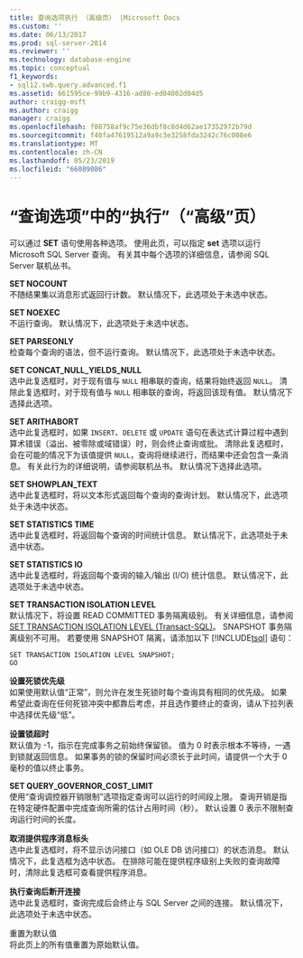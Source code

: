 ```yaml
---
title: 查询选项执行 （高级页） |Microsoft Docs
ms.custom: ''
ms.date: 06/13/2017
ms.prod: sql-server-2014
ms.reviewer: ''
ms.technology: database-engine
ms.topic: conceptual
f1_keywords:
- sql12.swb.query.advanced.f1
ms.assetid: 661595ce-99b9-4316-ad80-ed04002d04d5
author: craigg-msft
ms.author: craigg
manager: craigg
ms.openlocfilehash: f08758af9c75e36dbf8c8d4d62ae17352972b79d
ms.sourcegitcommit: f40fa47619512a9a9c3e3258fda3242c76c008e6
ms.translationtype: MT
ms.contentlocale: zh-CN
ms.lasthandoff: 05/23/2019
ms.locfileid: "66089086"
---
```

# <a name="query-options-execution-advanced-page"></a>“查询选项”中的“执行”（“高级”页）
  可以通过 **SET** 语句使用各种选项。 使用此页，可以指定 **set** 选项以运行 Microsoft SQL Server 查询。 有关其中每个选项的详细信息，请参阅 SQL Server 联机丛书。  
  
 **SET NOCOUNT**  
 不随结果集以消息形式返回行计数。 默认情况下，此选项处于未选中状态。  
  
 **SET NOEXEC**  
 不运行查询。 默认情况下，此选项处于未选中状态。  
  
 **SET PARSEONLY**  
 检查每个查询的语法，但不运行查询。 默认情况下，此选项处于未选中状态。  
  
 **SET CONCAT_NULL_YIELDS_NULL**  
 选中此复选框时，对于现有值与 `NULL` 相串联的查询，结果将始终返回 `NULL`。 清除此复选框时，对于现有值与 `NULL` 相串联的查询，将返回该现有值。 默认情况下选择此选项。  
  
 **SET ARITHABORT**  
 选中此复选框时，如果 `INSERT`、`DELETE` 或 `UPDATE` 语句在表达式计算过程中遇到算术错误（溢出、被零除或域错误）时，则会终止查询或批。 清除此复选框时，会在可能的情况下为该值提供 `NULL`，查询将继续进行，而结果中还会包含一条消息。 有关此行为的详细说明，请参阅联机丛书。 默认情况下选择此选项。  
  
 **SET SHOWPLAN_TEXT**  
 选中此复选框时，将以文本形式返回每个查询的查询计划。 默认情况下，此选项处于未选中状态。  
  
 **SET STATISTICS TIME**  
 选中此复选框时，将返回每个查询的时间统计信息。 默认情况下，此选项处于未选中状态。  
  
 **SET STATISTICS IO**  
 选中此复选框时，将返回每个查询的输入/输出 (I/O) 统计信息。 默认情况下，此选项处于未选中状态。  
  
 **SET TRANSACTION ISOLATION LEVEL**  
 默认情况下，将设置 READ COMMITTED 事务隔离级别。 有关详细信息，请参阅 [SET TRANSACTION ISOLATION LEVEL (Transact-SQL)](/sql/t-sql/statements/set-transaction-isolation-level-transact-sql)。 SNAPSHOT 事务隔离级别不可用。 若要使用 SNAPSHOT 隔离，请添加以下 [!INCLUDE[tsql](../includes/tsql-md.md)] 语句：  
  
```  
SET TRANSACTION ISOLATION LEVEL SNAPSHOT;  
GO  
```  
  
 **设置死锁优先级**  
 如果使用默认值“正常”，则允许在发生死锁时每个查询具有相同的优先级。 如果希望此查询在任何死锁冲突中都靠后考虑，并且选作要终止的查询，请从下拉列表中选择优先级“低”。  
  
 **设置锁超时**  
 默认值为 -1，指示在完成事务之前始终保留锁。 值为 0 时表示根本不等待，一遇到锁就返回信息。 如果事务的锁的保留时间必须长于此时间，请提供一个大于 0 毫秒的值以终止事务。  
  
 **SET QUERY_GOVERNOR_COST_LIMIT**  
 使用“查询调控器开销限制”选项指定查询可以运行的时间段上限。 查询开销是指在特定硬件配置中完成查询所需的估计占用时间（秒）。 默认设置 0 表示不限制查询运行时间的长度。  
  
 **取消提供程序消息标头**  
 选中此复选框时，将不显示访问接口（如 OLE DB 访问接口）的状态消息。 默认情况下，此复选框为选中状态。 在排除可能在提供程序级别上失败的查询故障时，清除此复选框可查看提供程序消息。  
  
 **执行查询后断开连接**  
 选中此复选框时，查询完成后会终止与 SQL Server 之间的连接。 默认情况下，此选项处于未选中状态。  
  
 重置为默认值  
 将此页上的所有值重置为原始默认值。  
  
  
